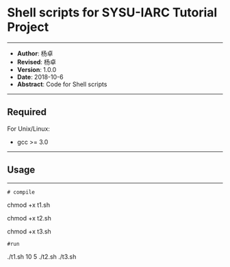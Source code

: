 # Shell scripts for SYSU-IARC Tutorial Project

____
- **Author**: 杨卓
- **Revised**: 杨卓
- **Version**: 1.0.0
- **Date**: 2018-10-6
- **Abstract**:  Code for Shell scripts
____

## Required

For Unix/Linux:

- gcc >= 3.0

---

## Usage

___

```
# compile
```
chmod +x  t1.sh

chmod +x  t2.sh

chmod +x  t3.sh

```
#run
```
   
./t1.sh  10 5
./t2.sh
./t3.sh   



